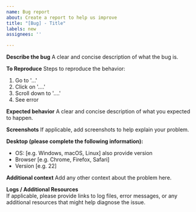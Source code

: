 ```yaml
---
name: Bug report
about: Create a report to help us improve
title: "[Bug] - Title"
labels: new
assignees: ''

---
```


**Describe the bug**
A clear and concise description of what the bug is.

**To Reproduce**
Steps to reproduce the behavior:
1. Go to '...'
2. Click on '....'
3. Scroll down to '....'
4. See error

**Expected behavior**
A clear and concise description of what you expected to happen.

**Screenshots**
If applicable, add screenshots to help explain your problem.

**Desktop (please complete the following information):**
 - OS: [e.g. Windows, macOS, Linux] also provide version
 - Browser [e.g. Chrome, Firefox, Safari]
 - Version [e.g. 22]

**Additional context**
Add any other context about the problem here.

**Logs / Additional Resources**  
If applicable, please provide links to log files, error messages, or any additional resources that might help diagnose the issue.
